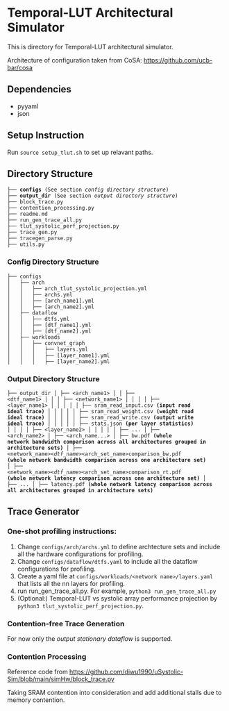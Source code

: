 # Temporal-LUT Architectural Simulator

This is directory for Temporal-LUT architectural simulator.

Architecture of configuration taken from CoSA: https://github.com/ucb-bar/cosa

## Dependencies

- pyyaml
- json

## Setup Instruction

Run `source setup_tlut.sh` to set up relavant paths.

## Directory Structure
<pre><code>├── <b>configs</b> (See section <i>config directory structure</i>)
├── <b>output_dir</b> (See section <i>output directory structure</i>)
├── block_trace.py
├── contention_processing.py
├── readme.md
├── run_gen_trace_all.py
├── tlut_systolic_perf_projection.py
├── trace_gen.py
├── tracegen_parse.py
├── utils.py</code></pre>

### Config Directory Structure
<pre><code>├── configs
│   ├── arch
│   │   ├── arch_tlut_systolic_projection.yml
│   │   ├── archs.yml
│   │   ├── [arch_name1].yml
│   │   ├── [arch_name2].yml
│   ├── dataflow
│   │   ├── dtfs.yml
│   │   ├── [dtf_name1].yml
│   │   ├── [dtf_name2].yml
│   ├── workloads
│   │   ├── convnet_graph
│   │   │   ├── layers.yml
│   │   │   ├── [layer_name1].yml
│   │   │   ├── [layer_name2].yml</code></pre>

### Output Directory Structure
<code><pre>├── output_dir
│   ├── <arch_name1>
│   │   ├── <dtf_name1>
│   │   │   ├── <network_name1>
│   │   │   │   ├── <layer_name1>
│   │   │   │   │   ├── sram_read_input.csv <b>(input read ideal trace)</b>
│   │   │   │   │   ├── sram_read_weight.csv <b>(weight read ideal trace)</b>
│   │   │   │   │   ├── sram_read_write.csv <b>(output write ideal trace)</b>
│   │   │   │   │   ├── stats.json <b>(per layer statistics)</b>
│   │   │   │   ├── <layer_name2>
│   │   │   │   │   ├── ...
│   ├── <arch_name2>
│   ├── <arch_name...>
│   ├── bw.pdf <b>(whole network bandwidth comparison across all architectures grouped in architecture sets)</b>
│   ├── <network_name>_<dtf_name>_<arch_set_name>comparison_bw.pdf <b>(whole network bandwidth comparison across one architecture set)</b>
│   ├── <network_name>_<dtf_name>_<arch_set_name>comparison_rt.pdf <b>(whole network latency comparison across one architecture set)</b>
│   ├── ...
│   ├── latency.pdf <b>(whole network latency comparison across all architectures grouped in architecture sets)</b></code></pre>
## Trace Generator

### One-shot profiling instructions:

1. Change `configs/arch/archs.yml` to define archtecture sets and include all the hardware configurations for profiling.
2. Change `configs/dataflow/dtfs.yaml` to include all the dataflow configurations for profiling.
3. Create a yaml file at `configs/workloads/<network name>/layers.yaml `that lists all the nn layers for profiling.
4. run run_gen_trace_all.py. For example, `python3 run_gen_trace_all.py`
5. (Optional:) Temporal-LUT vs systolic array performance projection by `python3 tlut_systolic_perf_projection.py`. 

### Contention-free Trace Generation

For now only the *output stationary dataflow* is supported.

### Contention Processing

Reference code from https://github.com/diwu1990/uSystolic-Sim/blob/main/simHw/block_trace.py

Taking SRAM contention into consideration and add additional stalls due to memory contention.